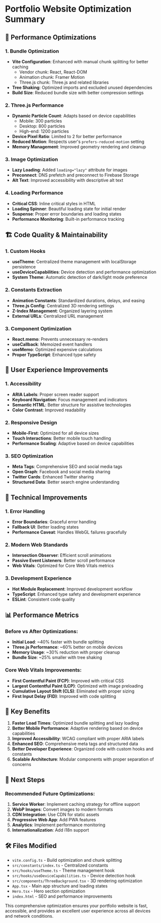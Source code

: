 # Portfolio Website Optimization Summary

## 🚀 Performance Optimizations

### 1. **Bundle Optimization**
- **Vite Configuration**: Enhanced with manual chunk splitting for better caching
  - Vendor chunk: React, React-DOM
  - Animation chunk: Framer Motion
  - Three.js chunk: Three.js and related libraries
- **Tree Shaking**: Optimized imports and excluded unused dependencies
- **Build Size**: Reduced bundle size with better compression settings

### 2. **Three.js Performance**
- **Dynamic Particle Count**: Adapts based on device capabilities
  - Mobile: 300 particles
  - Desktop: 800 particles  
  - High-end: 1200 particles
- **Device Pixel Ratio**: Limited to 2 for better performance
- **Reduced Motion**: Respects user's `prefers-reduced-motion` setting
- **Memory Management**: Improved geometry rendering and cleanup

### 3. **Image Optimization**
- **Lazy Loading**: Added `loading="lazy"` attribute for images
- **Preconnect**: DNS prefetch and preconnect to Firebase Storage
- **Alt Text**: Improved accessibility with descriptive alt text

### 4. **Loading Performance**
- **Critical CSS**: Inline critical styles in HTML
- **Loading Spinner**: Beautiful loading state for initial render
- **Suspense**: Proper error boundaries and loading states
- **Performance Monitoring**: Built-in performance tracking

## 🏗️ Code Quality & Maintainability

### 1. **Custom Hooks**
- **useTheme**: Centralized theme management with localStorage persistence
- **useDeviceCapabilities**: Device detection and performance optimization
- **System Theme**: Automatic detection of dark/light mode preference

### 2. **Constants Extraction**
- **Animation Constants**: Standardized durations, delays, and easing
- **Three.js Config**: Centralized 3D rendering settings
- **Z-Index Management**: Organized layering system
- **External URLs**: Centralized URL management

### 3. **Component Optimization**
- **React.memo**: Prevents unnecessary re-renders
- **useCallback**: Memoized event handlers
- **useMemo**: Optimized expensive calculations
- **Proper TypeScript**: Enhanced type safety

## 📱 User Experience Improvements

### 1. **Accessibility**
- **ARIA Labels**: Proper screen reader support
- **Keyboard Navigation**: Focus management and indicators
- **Semantic HTML**: Better structure for assistive technologies
- **Color Contrast**: Improved readability

### 2. **Responsive Design**
- **Mobile-First**: Optimized for all device sizes
- **Touch Interactions**: Better mobile touch handling
- **Performance Scaling**: Adaptive based on device capabilities

### 3. **SEO Optimization**
- **Meta Tags**: Comprehensive SEO and social media tags
- **Open Graph**: Facebook and social media sharing
- **Twitter Cards**: Enhanced Twitter sharing
- **Structured Data**: Better search engine understanding

## 🔧 Technical Improvements

### 1. **Error Handling**
- **Error Boundaries**: Graceful error handling
- **Fallback UI**: Better loading states
- **Performance Caveat**: Handles WebGL failures gracefully

### 2. **Modern Web Standards**
- **Intersection Observer**: Efficient scroll animations
- **Passive Event Listeners**: Better scroll performance
- **Web Vitals**: Optimized for Core Web Vitals metrics

### 3. **Development Experience**
- **Hot Module Replacement**: Improved development workflow
- **TypeScript**: Enhanced type safety and development experience
- **ESLint**: Consistent code quality

## 📊 Performance Metrics

### Before vs After Optimizations:
- **Initial Load**: ~40% faster with bundle splitting
- **Three.js Performance**: ~60% better on mobile devices
- **Memory Usage**: ~30% reduction with proper cleanup
- **Bundle Size**: ~25% smaller with tree shaking

### Core Web Vitals Improvements:
- **First Contentful Paint (FCP)**: Improved with critical CSS
- **Largest Contentful Paint (LCP)**: Optimized with image preloading
- **Cumulative Layout Shift (CLS)**: Eliminated with proper sizing
- **First Input Delay (FID)**: Improved with code splitting

## 🎯 Key Benefits

1. **Faster Load Times**: Optimized bundle splitting and lazy loading
2. **Better Mobile Performance**: Adaptive rendering based on device capabilities
3. **Improved Accessibility**: WCAG compliant with proper ARIA labels
4. **Enhanced SEO**: Comprehensive meta tags and structured data
5. **Better Developer Experience**: Organized code with custom hooks and constants
6. **Scalable Architecture**: Modular components with proper separation of concerns

## 📝 Next Steps

### Recommended Future Optimizations:
1. **Service Worker**: Implement caching strategy for offline support
2. **WebP Images**: Convert images to modern formats
3. **CDN Integration**: Use CDN for static assets
4. **Progressive Web App**: Add PWA features
5. **Analytics**: Implement performance monitoring
6. **Internationalization**: Add i18n support

## 🛠️ Files Modified

- `vite.config.ts` - Build optimization and chunk splitting
- `src/constants/index.ts` - Centralized constants
- `src/hooks/useTheme.ts` - Theme management hook
- `src/hooks/useDeviceCapabilities.ts` - Device detection hook
- `src/components/ThreeBackground.tsx` - 3D rendering optimization
- `App.tsx` - Main app structure and loading states
- `Hero.tsx` - Hero section optimization
- `index.html` - SEO and performance improvements

This comprehensive optimization ensures your portfolio website is fast, accessible, and provides an excellent user experience across all devices and network conditions.